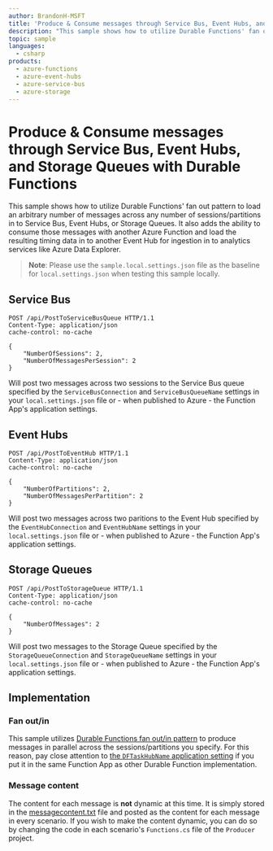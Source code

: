 ```yaml
---
author: BrandonH-MSFT
title: 'Produce & Consume messages through Service Bus, Event Hubs, and Storage Queues with Azure Functions'
description: "This sample shows how to utilize Durable Functions' fan out pattern to load an arbitrary number of messages across any number of sessions/partitions in to Service Bus, Event Hubs, or Storage Queues. It also adds the ability to consume those messages with another Azure Function and load the resulting timing data in to another Event Hub for ingestion in to analytics services like Azure Data Explorer."
topic: sample
languages:
  - csharp
products:
  - azure-functions
  - azure-event-hubs
  - azure-service-bus
  - azure-storage
---
```

# Produce & Consume messages through Service Bus, Event Hubs, and Storage Queues with Durable Functions

This sample shows how to utilize Durable Functions' fan out pattern to load an arbitrary number of messages across any number of sessions/partitions in to Service Bus, Event Hubs, or Storage Queues. It also adds the ability to consume those messages with another Azure Function and load the resulting timing data in to another Event Hub for ingestion in to analytics services like Azure Data Explorer.

> **Note**: Please use the `sample.local.settings.json` file as the baseline for `local.settings.json` when testing this sample locally.

## Service Bus
```
POST /api/PostToServiceBusQueue HTTP/1.1
Content-Type: application/json
cache-control: no-cache

{
	"NumberOfSessions": 2,
	"NumberOfMessagesPerSession": 2
}
```
Will post two messages across two sessions to the Service Bus queue specified by the `ServiceBusConnection` and `ServiceBusQueueName` settings in your `local.settings.json` file or - when published to Azure - the Function App's application settings.

## Event Hubs
```
POST /api/PostToEventHub HTTP/1.1
Content-Type: application/json
cache-control: no-cache

{
	"NumberOfPartitions": 2,
	"NumberOfMessagesPerPartition": 2
}
```
Will post two messages across two paritions to the Event Hub specified by the `EventHubConnection` and `EventHubName` settings in your `local.settings.json` file or - when published to Azure - the Function App's application settings.

## Storage Queues
```
POST /api/PostToStorageQueue HTTP/1.1
Content-Type: application/json
cache-control: no-cache

{
	"NumberOfMessages": 2
}
```
Will post two messages to the Storage Queue specified by the `StorageQueueConnection` and `StorageQueueName` settings in your `local.settings.json` file or - when published to Azure - the Function App's application settings.

## Implementation
### Fan out/in
This sample utilizes [Durable Functions fan out/in pattern](https://docs.microsoft.com/en-us/azure/azure-functions/durable/durable-functions-cloud-backup) to produce messages in parallel across the sessions/partitions you specify. For this reason, pay close attention to [the `DFTaskHubName` application setting](Producer/sample.local.settings.json) if you put it in the same Function App as other Durable Function implementation.

### Message content
The content for each message is **not** dynamic at this time. It is simply stored in the [messagecontent.txt](Producer/messagecontent.txt) file and posted as the content for each message in every scenario. If you wish to make the content dynamic, you can do so by changing the code in each scenario's `Functions.cs` file of the `Producer` project.
